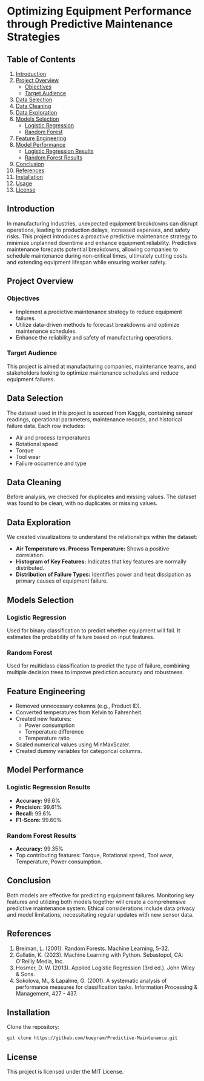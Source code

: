 # Optimizing Equipment Performance through Predictive Maintenance Strategies

## Table of Contents

1. [Introduction](#introduction)
2. [Project Overview](#project-overview)
   - [Objectives](#objectives)
   - [Target Audience](#target-audience)
3. [Data Selection](#data-selection)
4. [Data Cleaning](#data-cleaning)
5. [Data Exploration](#data-exploration)
6. [Models Selection](#models-selection)
   - [Logistic Regression](#logistic-regression)
   - [Random Forest](#random-forest)
7. [Feature Engineering](#feature-engineering)
8. [Model Performance](#model-performance)
   - [Logistic Regression Results](#logistic-regression-results)
   - [Random Forest Results](#random-forest-results)
9. [Conclusion](#conclusion)
10. [References](#references)
11. [Installation](#installation)
12. [Usage](#usage)
13. [License](#license)

## Introduction

In manufacturing industries, unexpected equipment breakdowns can disrupt operations, leading to production delays, increased expenses, and safety risks. This project introduces a proactive predictive maintenance strategy to minimize unplanned downtime and enhance equipment reliability. Predictive maintenance forecasts potential breakdowns, allowing companies to schedule maintenance during non-critical times, ultimately cutting costs and extending equipment lifespan while ensuring worker safety.

## Project Overview

### Objectives
- Implement a predictive maintenance strategy to reduce equipment failures.
- Utilize data-driven methods to forecast breakdowns and optimize maintenance schedules.
- Enhance the reliability and safety of manufacturing operations.

### Target Audience
This project is aimed at manufacturing companies, maintenance teams, and stakeholders looking to optimize maintenance schedules and reduce equipment failures.

## Data Selection

The dataset used in this project is sourced from Kaggle, containing sensor readings, operational parameters, maintenance records, and historical failure data. Each row includes:
- Air and process temperatures
- Rotational speed
- Torque
- Tool wear
- Failure occurrence and type

## Data Cleaning

Before analysis, we checked for duplicates and missing values. The dataset was found to be clean, with no duplicates or missing values.

## Data Exploration

We created visualizations to understand the relationships within the dataset:
- **Air Temperature vs. Process Temperature:** Shows a positive correlation.
- **Histogram of Key Features:** Indicates that key features are normally distributed.
- **Distribution of Failure Types:** Identifies power and heat dissipation as primary causes of equipment failure.

## Models Selection

### Logistic Regression
Used for binary classification to predict whether equipment will fail. It estimates the probability of failure based on input features.

### Random Forest
Used for multiclass classification to predict the type of failure, combining multiple decision trees to improve prediction accuracy and robustness.

## Feature Engineering

- Removed unnecessary columns (e.g., Product ID).
- Converted temperatures from Kelvin to Fahrenheit.
- Created new features:
  - Power consumption
  - Temperature difference
  - Temperature ratio
- Scaled numerical values using MinMaxScaler.
- Created dummy variables for categorical columns.

## Model Performance

### Logistic Regression Results
- **Accuracy:** 99.6%
- **Precision:** 99.61%
- **Recall:** 99.6%
- **F1-Score:** 99.60%

### Random Forest Results
- **Accuracy:** 99.35%
- Top contributing features: Torque, Rotational speed, Tool wear, Temperature, Power consumption.

## Conclusion

Both models are effective for predicting equipment failures. Monitoring key features and utilizing both models together will create a comprehensive predictive maintenance system. Ethical considerations include data privacy and model limitations, necessitating regular updates with new sensor data.

## References

1. Breiman, L. (2001). Random Forests. Machine Learning, 5-32.
2. Gallatin, K. (2023). Machine Learning with Python. Sebastopol, CA: O'Reilly Media, Inc.
3. Hosmer, D. W. (2013). Applied Logistic Regression (3rd ed.). John Wiley & Sons.
4. Sokolova, M., & Lapalme, G. (2001). A systematic analysis of performance measures for classification tasks. Information Processing & Management, 427 - 437.

## Installation

Clone the repository:

```bash
git clone https://github.com/kueyram/Predictive-Maintenance.git
```

## License
This project is licensed under the MIT License.